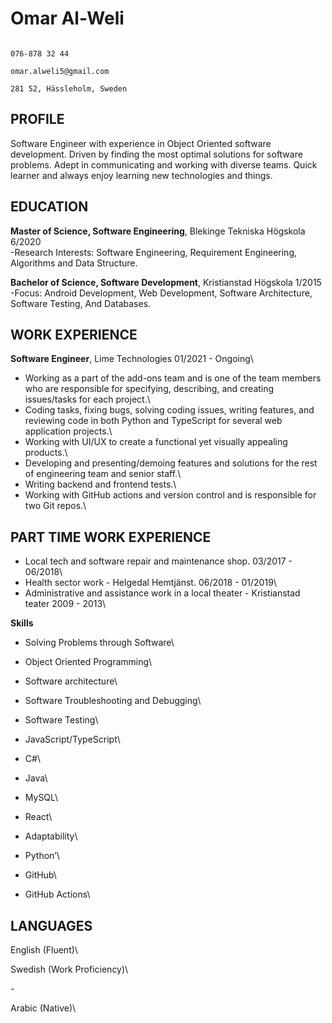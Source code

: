 # Omar Al-Weli
                                                                                                  076-878 32 44
                                                                                                  omar.alweli5@gmail.com
                                                                                                  281 52, Hässleholm, Sweden

**PROFILE**
---------------------------------------------------------------------------------------------------------------------------------
Software Engineer with experience in Object Oriented software development. Driven by finding the most optimal solutions for software problems. Adept in communicating and working with diverse teams. Quick learner and always enjoy learning new technologies and things. 

**EDUCATION**
---------------------------------------------------------------------------------------------------------------------------------
**Master of Science, Software Engineering**, Blekinge Tekniska Högskola                                 6/2020\
-Research Interests: Software Engineering, Requirement Engineering, Algorithms and Data Structure.

**Bachelor of Science, Software Development**, Kristianstad Högskola                                    1/2015\
-Focus: Android Development, Web Development, Software Architecture, Software Testing, And Databases.

**WORK EXPERIENCE**
---------------------------------------------------------------------------------------------------------------------------------
**Software Engineer**, Lime Technologies                                                                01/2021 - Ongoing\
- Working as a part of the add-ons team and is one of the team members who are responsible for specifying, describing, and creating issues/tasks for each project.\
- Coding tasks, fixing bugs, solving coding issues, writing features, and reviewing code in both Python and TypeScript for several web application projects.\
- Working with UI/UX to create a functional yet visually appealing products.\
- Developing and presenting/demoing features and solutions for the rest of engineering team and senior staff.\
- Writing backend and frontend tests.\
- Working with GitHub actions and version control and is responsible for two Git repos.\

**PART TIME WORK EXPERIENCE**
---------------------------------------------------------------------------------------------------------------------------------
- Local tech and software repair and maintenance shop.                                                  03/2017 - 06/2018\
- Health sector work - Helgedal Hemtjänst.                                                              06/2018 - 01/2019\
- Administrative and assistance work in a local theater - Kristianstad teater                           2009 - 2013\


**Skills**

- Solving Problems through Software\

- Object Oriented Programming\

- Software architecture\

- Software Troubleshooting and Debugging\

- Software Testing\

- JavaScript/TypeScript\

- C#\

- Java\

- MySQL\

- React\

- Adaptability\

- Python’\

- GitHub\

- GitHub Actions\

**LANGUAGES**
---------------------------------------------------------------------------------------------------------------------------------
English (Fluent)\

Swedish (Work Proficiency)\

\-

Arabic (Native)\
